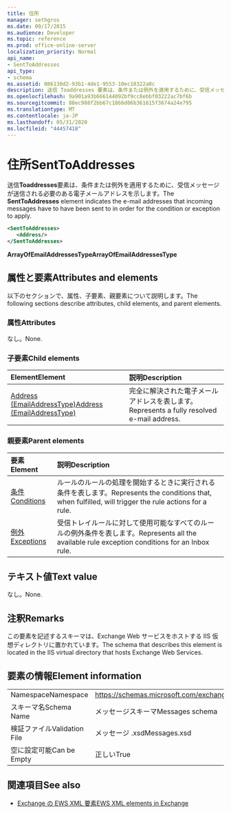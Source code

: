 ```yaml
---
title: 住所
manager: sethgros
ms.date: 09/17/2015
ms.audience: Developer
ms.topic: reference
ms.prod: office-online-server
localization_priority: Normal
api_name:
- SentToAddresses
api_type:
- schema
ms.assetid: 086130d2-93b1-4de1-9553-10ec10322a0c
description: 送信 Toaddresses 要素は、条件または例外を適用するために、受信メッセージが送信される必要のある電子メールアドレスを示します。
ms.openlocfilehash: 9a901a93b666144092bf9cc8ebbf03222ac7bf6b
ms.sourcegitcommit: 88ec988f2bb67c1866d06b361615f3674a24e795
ms.translationtype: MT
ms.contentlocale: ja-JP
ms.lasthandoff: 05/31/2020
ms.locfileid: "44457418"
---
```

# <a name="senttoaddresses"></a><span data-ttu-id="1a959-103">住所</span><span class="sxs-lookup"><span data-stu-id="1a959-103">SentToAddresses</span></span>

<span data-ttu-id="1a959-104">送信**Toaddresses**要素は、条件または例外を適用するために、受信メッセージが送信される必要のある電子メールアドレスを示します。</span><span class="sxs-lookup"><span data-stu-id="1a959-104">The **SentToAddresses** element indicates the e-mail addresses that incoming messages have to have been sent to in order for the condition or exception to apply.</span></span> 
  
```XML
<SentToAddresses>
   <Address/>
</SentToAddresses>
```

 <span data-ttu-id="1a959-105">**ArrayOfEmailAddressesType**</span><span class="sxs-lookup"><span data-stu-id="1a959-105">**ArrayOfEmailAddressesType**</span></span>
## <a name="attributes-and-elements"></a><span data-ttu-id="1a959-106">属性と要素</span><span class="sxs-lookup"><span data-stu-id="1a959-106">Attributes and elements</span></span>

<span data-ttu-id="1a959-107">以下のセクションで、属性、子要素、親要素について説明します。</span><span class="sxs-lookup"><span data-stu-id="1a959-107">The following sections describe attributes, child elements, and parent elements.</span></span>
  
### <a name="attributes"></a><span data-ttu-id="1a959-108">属性</span><span class="sxs-lookup"><span data-stu-id="1a959-108">Attributes</span></span>

<span data-ttu-id="1a959-109">なし。</span><span class="sxs-lookup"><span data-stu-id="1a959-109">None.</span></span>
  
### <a name="child-elements"></a><span data-ttu-id="1a959-110">子要素</span><span class="sxs-lookup"><span data-stu-id="1a959-110">Child elements</span></span>

|<span data-ttu-id="1a959-111">**Element**</span><span class="sxs-lookup"><span data-stu-id="1a959-111">**Element**</span></span>|<span data-ttu-id="1a959-112">**説明**</span><span class="sxs-lookup"><span data-stu-id="1a959-112">**Description**</span></span>|
|:-----|:-----|
|[<span data-ttu-id="1a959-113">Address (EmailAddressType)</span><span class="sxs-lookup"><span data-stu-id="1a959-113">Address (EmailAddressType)</span></span>](address-emailaddresstype.md) <br/> |<span data-ttu-id="1a959-114">完全に解決された電子メールアドレスを表します。</span><span class="sxs-lookup"><span data-stu-id="1a959-114">Represents a fully resolved e-mail address.</span></span>  <br/> |
   
### <a name="parent-elements"></a><span data-ttu-id="1a959-115">親要素</span><span class="sxs-lookup"><span data-stu-id="1a959-115">Parent elements</span></span>

|<span data-ttu-id="1a959-116">**要素**</span><span class="sxs-lookup"><span data-stu-id="1a959-116">**Element**</span></span>|<span data-ttu-id="1a959-117">**説明**</span><span class="sxs-lookup"><span data-stu-id="1a959-117">**Description**</span></span>|
|:-----|:-----|
|[<span data-ttu-id="1a959-118">条件</span><span class="sxs-lookup"><span data-stu-id="1a959-118">Conditions</span></span>](conditions.md) <br/> |<span data-ttu-id="1a959-119">ルールのルールの処理を開始するときに実行される条件を表します。</span><span class="sxs-lookup"><span data-stu-id="1a959-119">Represents the conditions that, when fulfilled, will trigger the rule actions for a rule.</span></span>  <br/> |
|[<span data-ttu-id="1a959-120">例外</span><span class="sxs-lookup"><span data-stu-id="1a959-120">Exceptions</span></span>](exceptions.md) <br/> |<span data-ttu-id="1a959-121">受信トレイルールに対して使用可能なすべてのルールの例外条件を表します。</span><span class="sxs-lookup"><span data-stu-id="1a959-121">Represents all the available rule exception conditions for an Inbox rule.</span></span>  <br/> |
   
## <a name="text-value"></a><span data-ttu-id="1a959-122">テキスト値</span><span class="sxs-lookup"><span data-stu-id="1a959-122">Text value</span></span>

<span data-ttu-id="1a959-123">なし。</span><span class="sxs-lookup"><span data-stu-id="1a959-123">None.</span></span>
  
## <a name="remarks"></a><span data-ttu-id="1a959-124">注釈</span><span class="sxs-lookup"><span data-stu-id="1a959-124">Remarks</span></span>

<span data-ttu-id="1a959-125">この要素を記述するスキーマは、Exchange Web サービスをホストする IIS 仮想ディレクトリに置かれています。</span><span class="sxs-lookup"><span data-stu-id="1a959-125">The schema that describes this element is located in the IIS virtual directory that hosts Exchange Web Services.</span></span>
  
## <a name="element-information"></a><span data-ttu-id="1a959-126">要素の情報</span><span class="sxs-lookup"><span data-stu-id="1a959-126">Element information</span></span>

|||
|:-----|:-----|
|<span data-ttu-id="1a959-127">Namespace</span><span class="sxs-lookup"><span data-stu-id="1a959-127">Namespace</span></span>  <br/> |https://schemas.microsoft.com/exchange/services/2006/messages  <br/> |
|<span data-ttu-id="1a959-128">スキーマ名</span><span class="sxs-lookup"><span data-stu-id="1a959-128">Schema Name</span></span>  <br/> |<span data-ttu-id="1a959-129">メッセージスキーマ</span><span class="sxs-lookup"><span data-stu-id="1a959-129">Messages schema</span></span>  <br/> |
|<span data-ttu-id="1a959-130">検証ファイル</span><span class="sxs-lookup"><span data-stu-id="1a959-130">Validation File</span></span>  <br/> |<span data-ttu-id="1a959-131">メッセージ .xsd</span><span class="sxs-lookup"><span data-stu-id="1a959-131">Messages.xsd</span></span>  <br/> |
|<span data-ttu-id="1a959-132">空に設定可能</span><span class="sxs-lookup"><span data-stu-id="1a959-132">Can be Empty</span></span>  <br/> |<span data-ttu-id="1a959-133">正しい</span><span class="sxs-lookup"><span data-stu-id="1a959-133">True</span></span>  <br/> |
   
## <a name="see-also"></a><span data-ttu-id="1a959-134">関連項目</span><span class="sxs-lookup"><span data-stu-id="1a959-134">See also</span></span>



- [<span data-ttu-id="1a959-135">Exchange の EWS XML 要素</span><span class="sxs-lookup"><span data-stu-id="1a959-135">EWS XML elements in Exchange</span></span>](ews-xml-elements-in-exchange.md)

